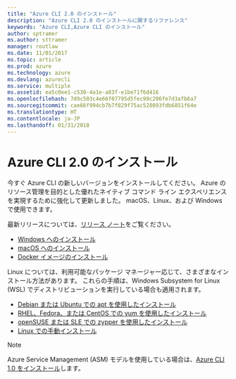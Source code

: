 ```yaml
---
title: "Azure CLI 2.0 のインストール"
description: "Azure CLI 2.0 のインストールに関するリファレンス"
keywords: "Azure CLI,Azure CLI のインストール"
author: sptramer
ms.author: sttramer
manager: routlaw
ms.date: 11/01/2017
ms.topic: article
ms.prod: azure
ms.technology: azure
ms.devlang: azurecli
ms.service: multiple
ms.assetid: ea5c0ee1-c530-4a1e-a83f-e1be71f6d416
ms.openlocfilehash: 7d9c503c4e66f07795d5fec99c206fe7d3afb6a7
ms.sourcegitcommit: cae66f994cb7b7f829f75ac528093fdb6851f64e
ms.translationtype: HT
ms.contentlocale: ja-JP
ms.lasthandoff: 01/31/2018
---
```

# <a name="install-azure-cli-20"></a>Azure CLI 2.0 のインストール

今すぐ Azure CLI の新しいバージョンをインストールしてください。
Azure のリソース管理を目的とした優れたネイティブ コマンド ライン エクスペリエンスを実現するために強化して更新しました。
macOS、Linux、および Windows で使用できます。

最新リリースについては、[リリース ノート](release-notes-azure-cli.md)をご覧ください。

* [Windows へのインストール](install-azure-cli-windows.md)
* [macOS へのインストール](install-azure-cli-macos.md)
* [Docker イメージのインストール](install-azure-cli-docker.md)

Linux については、利用可能なパッケージ マネージャー応じて、さまざまなインストール方法があります。 これらの手順は、Windows Subsystem for Linux (WSL) でディストリビューションを実行している場合も適用されます。

* [Debian または Ubuntu での apt を使用したインストール](install-azure-cli-apt.md)
* [RHEL、Fedora、または CentOS での yum を使用したインストール](install-azure-cli-yum.md)
* [openSUSE または SLE での zypper を使用したインストール](install-azure-cli-zypper.md)
* [Linux での手動インストール](install-azure-cli-linux.md)

> [!NOTE]
> Azure Service Management (ASM) モデルを使用している場合は、[Azure CLI 1.0 をインストール](/azure/cli-install-nodejs)します。

